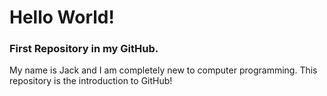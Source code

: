 # Hello World!

### First Repository in my GitHub.

My name is Jack and I am completely new to computer programming. This repository is the introduction to GitHub!
